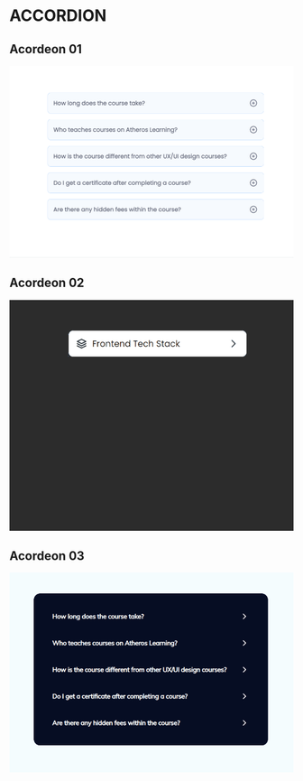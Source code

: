 
# ACCORDION

## Acordeon 01

![Acordeon 01](img/acordeon-01.gif)

## Acordeon 02

![Acordeon 02](img/acordeon-02.gif)

## Acordeon 03

![Acordeon 03](img/acordeon-03.gif)